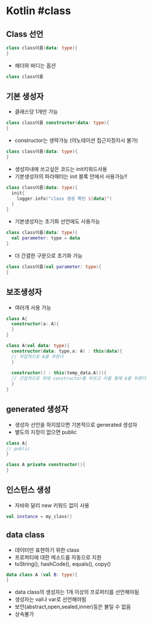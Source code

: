 # Kotlin #class

## Class 선언

```kotlin
class class이름(data: type){
}
```

- 헤더와 바디는 옵션

```kotlin
class class이름
```

## 기본 생성자

- 클래스당 1개만 가능

```kotlin
class class이름 constructor(data: type){
}
```

- constructor는 생략가능 (어노테이션 접근지정자시 불가)


```kotlin
class class이름(data: type){
}
```

- 생성자내에 쓰고싶은 코드는 init키워드사용
- 기본생성자의 파라매터는 init 블록 안에서 사용가능!!

```kotlin
class class이름(data: type){
  init{
    logger.info("class 생성 확인 ${data}")
  }
}
```

- 기본생성자는 초기화 선언에도 사용가능

```kotlin
class class이름(data: type){
  val parameter: type = data
}
```

- 더 간결한 구문으로 초기화 가능

```kotlin
class class이름(val parameter: type){
}
```

## 보조생성자

- 여러개 사용 가능

```kotlin
class A{
  constructor(a: A){
  }
}
```


```kotlin
class A(val data: type){
  constructor(data: type,a: A) : this(data){
  // 직접적으로 A를 부른다
  }
  
  constructor() : this(temp_data,A()){
  // 간접적으로 위에 constructor를 부르고 이를 통해 A를 부른다
  }
}
```

## generated 생성자

- 생성자 선언을 하지않으면 기본적으로 generated 생성자
- 별도의 지정이 없으면 public

```kotlin
class A{
// public
}
```


```kotlin
class A private constructor(){
}
```

## 인스턴스 생성

- 자바와 달리 new 키워드 없이 사용


```kotlin
val instance = my_class()
```

## data class

- 데이터만 표현하기 위한 class
- 프로퍼티에 대한 메소드를 자동으로 지원
- toString(), hashCode(), equals(), copy()

```kotlin
data class A (val B: type){
}
```

- data class의 생성자는 1개 이상의 프로퍼티를 선언해야됨
- 생성자는 val나 var로 선언해야됨
- 보안(abstract,open,sealed,inner)등은 불일 수 없음
- 상속불가

